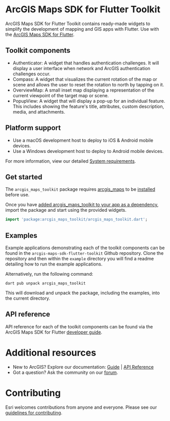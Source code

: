 # ArcGIS Maps SDK for Flutter Toolkit

ArcGIS Maps SDK for Flutter Toolkit contains ready-made widgets to simplify the development of mapping and GIS apps with Flutter. Use with the [ArcGIS Maps SDK for Flutter](https://developers.arcgis.com/flutter/).

## Toolkit components

* Authenticator: A widget that handles authentication challenges. It will display a user interface when network and ArcGIS authentication challenges occur.
* Compass: A widget that visualizes the current rotation of the map or scene and allows the user to reset the rotation to north by tapping on it.
* OverviewMap: A small inset map displaying a representation of the current viewpoint of the target map or scene.
* PopupView: A widget that will display a pop-up for an individual feature. This includes showing the feature's title, attributes, custom description, media, and attachments.

## Platform support
* Use a macOS development host to deploy to iOS & Android mobile devices.
* Use a Windows development host to deploy to Android mobile devices.

For more information, view our detailed [System requirements](https://developers.arcgis.com/flutter/system-requirements/).

## Get started

The `arcgis_maps_toolkit` package requires [arcgis_maps](https://pub.dev/packages/arcgis_maps) to be [installed](https://developers.arcgis.com/flutter/install-and-set-up/) before use.

Once you have [added arcgis_maps_toolkit to your app as a dependency](https://developers.arcgis.com/flutter/toolkit#install-from-pubdev), import the package and start using the provided widgets.

```dart
import 'package:arcgis_maps_toolkit/arcgis_maps_toolkit.dart';
```

## Examples

Example applications demonstrating each of the toolkit components can be found in the `arcgis-maps-sdk-flutter-toolkit` Github repository. Clone the repository and then within the `example` directory you will find a readme detailing how to run the example applications.

Alternatively, run the following command:

`dart pub unpack arcgis_maps_toolkit`

This will download and unpack the package, including the examples, into the current directory. 

## API reference

API reference for each of the toolkit components can be found via the ArcGIS Maps SDK for Flutter [developer guide](https://developers.arcgis.com/flutter).

# Additional resources

* New to ArcGIS? Explore our documentation: [Guide](https://developers.arcgis.com/flutter) | [API Reference](https://links.esri.com/flutter-api-ref)
* Got a question? Ask the community on our [forum](https://links.esri.com/flutter-community).

# Contributing
Esri welcomes contributions from anyone and everyone. Please see our [guidelines for contributing](https://github.com/esri/contributing).

